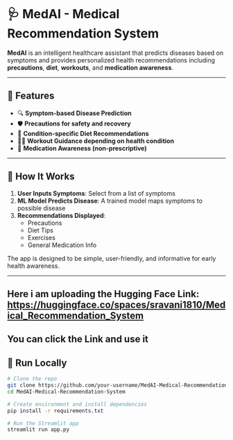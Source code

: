 # 🩺 MedAI - Medical Recommendation System

**MedAI** is an intelligent healthcare assistant that predicts diseases based on symptoms and provides personalized health recommendations including **precautions**, **diet**, **workouts**, and **medication awareness**.

---

## 📌 Features

- 🔍 **Symptom-based Disease Prediction**
- 🛡️ **Precautions for safety and recovery**
- 🥗 **Condition-specific Diet Recommendations**
- 🏃‍♀️ **Workout Guidance depending on health condition**
- 💊 **Medication Awareness (non-prescriptive)**

---

## 🎯 How It Works

1. **User Inputs Symptoms**: Select from a list of symptoms
2. **ML Model Predicts Disease**: A trained model maps symptoms to possible disease
3. **Recommendations Displayed**:
   - Precautions  
   - Diet Tips  
   - Exercises  
   - General Medication Info

The app is designed to be simple, user-friendly, and informative for early health awareness.

---

## Here i am uploading the Hugging Face Link: https://huggingface.co/spaces/sravani1810/Medical_Recommendation_System

## You can click the Link and use it 

## 🚀 Run Locally

```bash
# Clone the repo
git clone https://github.com/your-username/MedAI-Medical-Recommendation-System.git
cd MedAI-Medical-Recommendation-System

# Create environment and install dependencies
pip install -r requirements.txt

# Run the Streamlit app
streamlit run app.py
